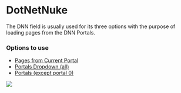 # DotNetNuke

The DNN field is usually used for its three options with the purpose of loading pages from the DNN Portals.

### Options to use

* [Pages from Current Portal](/form-fields/form-fields-types/dotnetnuke/pages-from-current-portal.md)
* [Portals Dropdown \(all\) ](/form-fields/form-fields-types/dotnetnuke/portals-dropdown-all.md)
* [Portals \(except portal 0\) ](/form-fields/form-fields-types/dotnetnuke/portals-except-portal-0.md)

![](assets/fed06fdf9d[1].png)

